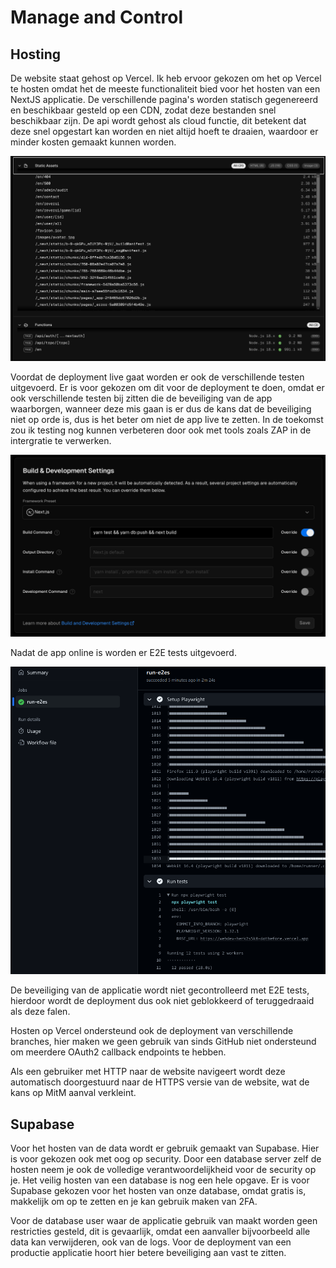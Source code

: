# Manage and Control

## Hosting

De website staat gehost op Vercel. Ik heb ervoor gekozen om het op Vercel te hosten omdat het de meeste functionaliteit bied voor het hosten van een NextJS applicatie. De verschillende pagina's worden statisch gegenereerd en beschikbaar gesteld op een CDN, zodat deze bestanden snel beschikbaar zijn. De api wordt gehost als cloud functie, dit betekent dat deze snel opgestart kan worden en niet altijd hoeft te draaien, waardoor er minder kosten gemaakt kunnen worden.

![Deployment Summary](images/deploymentSummary.png)

Voordat de deployment live gaat worden er ook de verschillende testen uitgevoerd. Er is voor gekozen om dit voor de deployment te doen, omdat er ook verschillende testen bij zitten die de beveiliging van de app waarborgen, wanneer deze mis gaan is er dus de kans dat de beveiliging niet op orde is, dus is het beter om niet de app live te zetten. In de toekomst zou ik testing nog kunnen verbeteren door ook met tools zoals ZAP in de intergratie te verwerken.

![Deployment settings](images/deploymentSettings.png)

Nadat de app online is worden er E2E tests uitgevoerd.

![E2E tests results](images/playwrightResults.png)

De beveiliging van de applicatie wordt niet gecontrolleerd met E2E tests, hierdoor wordt de deployment dus ook niet geblokkeerd of teruggedraaid als deze falen.

Hosten op Vercel ondersteund ook de deployment van verschillende branches, hier maken we geen gebruik van sinds GitHub niet ondersteund om meerdere OAuth2 callback endpoints te hebben.

Als een gebruiker met HTTP naar de website navigeert wordt deze automatisch doorgestuurd naar de HTTPS versie van de website, wat de kans op MitM aanval verkleint.

## Supabase

Voor het hosten van de data wordt er gebruik gemaakt van Supabase. Hier is voor gekozen ook met oog op security. Door een database server zelf de hosten neem je ook de volledige verantwoordelijkheid voor de security op je. Het veilig hosten van een database is nog een hele opgave. Er is voor Supabase gekozen voor het hosten van onze database, omdat gratis is, makkelijk om op te zetten en je kan gebruik maken van 2FA.

Voor de database user waar de applicatie gebruik van maakt worden geen restricties gesteld, dit is gevaarlijk, omdat een aanvaller bijvoorbeeld alle data kan verwijderen, ook van de logs. Voor de deployment van een productie applicatie hoort hier betere beveiliging aan vast te zitten.
